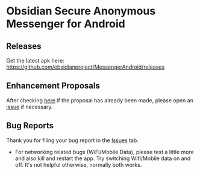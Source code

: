 # Obsidian Secure Anonymous Messenger for Android

## Releases
Get the latest apk here: https://github.com/obsidianproject/MessengerAndroid/releases

## Enhancement Proposals
After checking [here](https://github.com/obsidianproject/MessengerAndroid/wiki/Enhancement-Proposals-for-Obsidian-Secure-Anonymous-Messenger) if the proposal has already been made, please open an [issue](https://github.com/obsidianproject/MessengerAndroid/issues) if necessary. 

## Bug Reports
Thank you for filing your bug report in the [Issues](https://github.com/obsidianproject/MessengerAndroid/issues) tab.
- For networking related bugs (WiFi/Mobile Data), please test a little more and also kill and restart the app. Try switching Wifi/Mobile data on and off. It's not helpful otherwise, normally both works.


